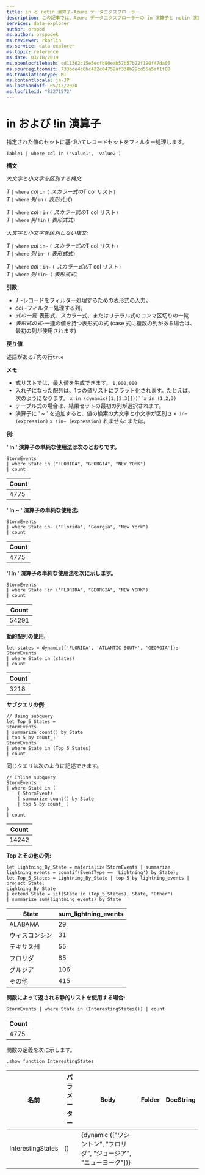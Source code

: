 ```yaml
---
title: in と notin 演算子-Azure データエクスプローラー
description: この記事では、Azure データエクスプローラーの in 演算子と notin 演算子について説明します。
services: data-explorer
author: orspod
ms.author: orspodek
ms.reviewer: rkarlin
ms.service: data-explorer
ms.topic: reference
ms.date: 03/18/2019
ms.openlocfilehash: cd11362c15e5ecfb80eab57b57b22f190f47da05
ms.sourcegitcommit: 733bde4c6bc422c64752af338b29cd55a5af1f88
ms.translationtype: MT
ms.contentlocale: ja-JP
ms.lasthandoff: 05/13/2020
ms.locfileid: "83271572"
---
```

# <a name="in-and-in-operators"></a>in および !in 演算子

指定された値のセットに基づいてレコードセットをフィルター処理します。

```kusto
Table1 | where col in ('value1', 'value2')
```

**構文**

*大文字と小文字を区別する構文:*

*T* `|` `where` *col* `in` `(` *スカラー式の*T col リスト`)`   
*T* `|` `where` *列* `in` `(` *表形式式*`)`   
 
*T* `|` `where` *col* `!in` `(` *スカラー式の*T col リスト`)`  
*T* `|` `where` *列* `!in` `(` *表形式式*`)`   

*大文字と小文字を区別しない構文:*

*T* `|` `where` *col* `in~` `(` *スカラー式の*T col リスト`)`   
*T* `|` `where` *列* `in~` `(` *表形式式*`)`   
 
*T* `|` `where` *col* `!in~` `(` *スカラー式の*T col リスト`)`  
*T* `|` `where` *列* `!in~` `(` *表形式式*`)`   

**引数**

* *T* -レコードをフィルター処理するための表形式の入力。
* *col* -フィルター処理する列。
* *式の一覧*-表形式、スカラー式、またはリテラル式のコンマ区切りの一覧  
* *表形式の式*-一連の値を持つ表形式の式 (case 式に複数の列がある場合は、最初の列が使用されます)

**戻り値**

述語がある*T*内の行`true`

**メモ**

* 式リストでは、最大値を生成できます。 `1,000,000`    
* 入れ子になった配列は、1つの値リストにフラット化されます。たとえば、次のようになります。 `x in (dynamic([1,[2,3]]))``x in (1,2,3)` 
* テーブル式の場合は、結果セットの最初の列が選択されます。   
* 演算子に ' ~ ' を追加すると、値の検索の大文字と小文字が区別さ `x in~ (expression)` `x !in~ (expression)` れません: または。

**例:**  

**' In ' 演算子の単純な使用法は次のとおりです。**  

<!-- csl: https://help.kusto.windows.net:443/Samples -->
```kusto
StormEvents 
| where State in ("FLORIDA", "GEORGIA", "NEW YORK") 
| count
```

|Count|
|---|
|4775|  


**' In ~ ' 演算子の単純な使用法:**  

<!-- csl: https://help.kusto.windows.net:443/Samples -->
```kusto
StormEvents 
| where State in~ ("Florida", "Georgia", "New York") 
| count
```

|Count|
|---|
|4775|  

**'! In ' 演算子の単純な使用法を次に示します。**  

<!-- csl: https://help.kusto.windows.net:443/Samples -->
```kusto
StormEvents 
| where State !in ("FLORIDA", "GEORGIA", "NEW YORK") 
| count
```

|Count|
|---|
|54291|  


**動的配列の使用:**

<!-- csl: https://help.kusto.windows.net:443/Samples -->
```kusto
let states = dynamic(['FLORIDA', 'ATLANTIC SOUTH', 'GEORGIA']);
StormEvents 
| where State in (states)
| count
```

|Count|
|---|
|3218|


**サブクエリの例:**  

<!-- csl: https://help.kusto.windows.net:443/Samples -->
```kusto
// Using subquery
let Top_5_States = 
StormEvents
| summarize count() by State
| top 5 by count_; 
StormEvents 
| where State in (Top_5_States) 
| count
```

同じクエリは次のように記述できます。

<!-- csl: https://help.kusto.windows.net:443/Samples -->
```kusto
// Inline subquery 
StormEvents 
| where State in (
    ( StormEvents
    | summarize count() by State
    | top 5 by count_ )
) 
| count
```

|Count|
|---|
|14242|  

**Top とその他の例:**  

<!-- csl: https://help.kusto.windows.net:443/Samples -->
```kusto
let Lightning_By_State = materialize(StormEvents | summarize lightning_events = countif(EventType == 'Lightning') by State);
let Top_5_States = Lightning_By_State | top 5 by lightning_events | project State; 
Lightning_By_State
| extend State = iif(State in (Top_5_States), State, "Other")
| summarize sum(lightning_events) by State 
```

| State     | sum_lightning_events |
|-----------|----------------------|
| ALABAMA   | 29                   |
| ウィスコンシン | 31                   |
| テキサス州     | 55                   |
| フロリダ   | 85                   |
| グルジア   | 106                  |
| その他     | 415                  |

**関数によって返される静的リストを使用する場合:**  

<!-- csl: https://help.kusto.windows.net:443/Samples -->
```kusto
StormEvents | where State in (InterestingStates()) | count

```

|Count|
|---|
|4775|  


関数の定義を次に示します。  

<!-- csl: https://help.kusto.windows.net:443/Samples -->
```kusto
.show function InterestingStates
```

|名前|パラメーター|Body|Folder|DocString|
|---|---|---|---|---|
|InterestingStates|()|{dynamic (["ワシントン", "フロリダ", "ジョージア", "ニューヨーク"])}
